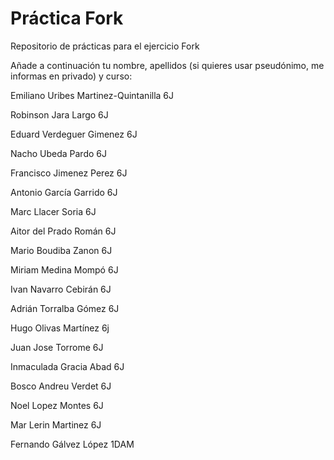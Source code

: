 # Práctica Fork
Repositorio de prácticas para el ejercicio Fork

Añade a continuación tu nombre,  apellidos (si quieres usar pseudónimo, me informas en privado)  y curso:

Emiliano Uribes Martinez-Quintanilla  6J

Robinson Jara Largo  6J

Eduard Verdeguer Gimenez  6J

Nacho Ubeda Pardo  6J

Francisco Jimenez Perez   6J

Antonio García Garrido  6J

Marc Llacer Soria 6J

Aitor del Prado Román 6J

Mario Boudiba Zanon 6J

Miriam Medina Mompó 6J

Ivan Navarro Cebirán 6J

Adrián Torralba Gómez 6J

Hugo Olivas Martínez 6j

Juan Jose Torrome 6J

Inmaculada Gracia Abad 6J

Bosco Andreu Verdet 6J

Noel Lopez Montes 6J

Mar Lerin Martinez 6J

Fernando Gálvez López 1DAM
